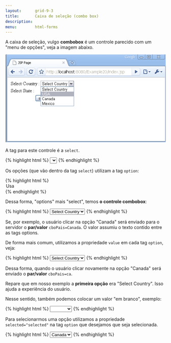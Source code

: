 ```yaml
---
layout:      grid-9-3
title:       Caixa de seleção (combo box)
description: 
menu:        html-forms
---
```


A caixa de seleção, vulgo __combobox__ é um controle parecido com um "menu de opções", veja a imagem abaixo.

![Ilustração de um campo combobox ](select.gif "Ilustração de um campo combobox")

A tag para este controle é a `select`.

{% highlight html %}
<select>
...
</select>
{% endhighlight %}

Os opções (que vão dentro da tag `select`) utilizam a tag `option`:

{% highlight html %}<option>Usa</option>{% endhighlight %}

Dessa forma, "options" mais "select", temos __o controle combobox__:

{% highlight html %}
<select id=cbPais>
    <option>Select Country</option>
    <option>Usa</option>
    <option>Canada</option>
    <option>Mexico</option>
</select>
{% endhighlight %}

Se, por exemplo, o usuário clicar na opção "Canada" será enviado para o servidor o __par/valor__ `cboPais=Canada`.
O valor assumiu o texto contido entre as tags options.

De forma mais comum, utilizamos a propriedade `value` em cada tag `option`, veja:

{% highlight html %}
<select id=cbPais>
    <option value="" >Select Country</option>
    <option value="usa" >Usa</option>
    <option value="ca" >Canada</option>
    <option value="me" >Mexico</option>
</select>
{% endhighlight %}

Dessa forma, quando o usuário clicar novamente na opção "Canada" será enviado o __par/valor__ `cboPais=ca`.

Repare que em nosso exemplo a __primeira opção__ era "Select Country". Isso ajuda a experiência do usuário.

Nesse sentido, também podemos colocar um valor "em branco", exemplo:

{% highlight html %}
<select id=cbPais>
    <option value="" ></option>
    <option value="usa" >Usa</option>
    <option value="ca" >Canada</option>
    <option value="me" >Mexico</option>
</select>
{% endhighlight %}

Para selecionarmos uma opção utilizamos a propriedade `selected="selected"` na tag `option` que desejamos que seja selecionada.

{% highlight html %}
<select id=cbPais>
    <option value="" ></option>
    <option value="usa" >Usa</option>
    <option value="ca" selected="selected" >Canada</option>
    <option value="me" >Mexico</option>
</select>
{% endhighlight %}